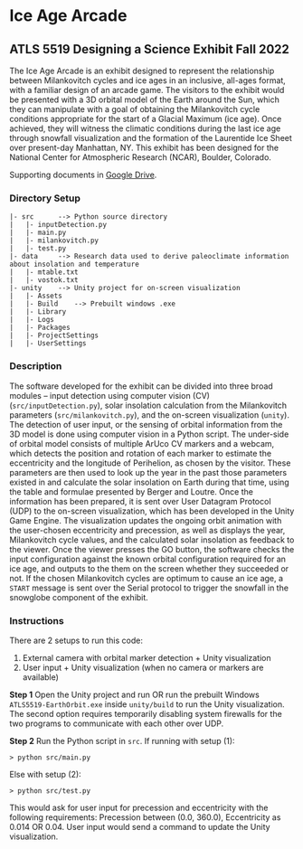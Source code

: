 # Ice Age Arcade
## ATLS 5519 Designing a Science Exhibit Fall 2022
The Ice Age Arcade is an exhibit designed to represent the relationship between Milankovitch cycles and ice ages in an inclusive, all-ages format, with a familiar design of an arcade game. The visitors to the exhibit would be presented with a 3D orbital model of the Earth around the Sun, which they can manipulate with a goal of obtaining the Milankovitch cycle conditions appropriate for the start of a Glacial Maximum (ice age). Once achieved, they will witness the climatic conditions during the last ice age through snowfall visualization and the formation of the Laurentide Ice Sheet over present-day Manhattan, NY. 
This exhibit has been designed for the National Center for Atmospheric Research (NCAR), Boulder, Colorado.


Supporting documents in [Google Drive](https://drive.google.com/drive/u/4/folders/142EvQBHvb3Fekmemog-yAIT2G5QtMwB0).

### Directory Setup
```
|- src      --> Python source directory 
|   |- inputDetection.py
|   |- main.py
|   |- milankovitch.py
|   |- test.py
|- data     --> Research data used to derive paleoclimate information about insolation and temperature
|   |- mtable.txt
|   |- vostok.txt
|- unity    --> Unity project for on-screen visualization
|   |- Assets
|   |- Build    --> Prebuilt windows .exe
|   |- Library
|   |- Logs
|   |- Packages
|   |- ProjectSettings
|   |- UserSettings
```

### Description
The software developed for the exhibit can be divided into three broad modules – input detection using computer vision (CV) (`src/inputDetection.py`), solar insolation calculation from the Milankovitch parameters (`src/milankovitch.py`), and the on-screen visualization (`unity`). The detection of user input, or the sensing of orbital information from the 3D model is done using computer vision in a Python script. The under-side of orbital model consists of multiple ArUco CV markers and a webcam, which detects the position and rotation of each marker to estimate the eccentricity and the longitude of Perihelion, as chosen by the visitor. These parameters are then used to look up the year in the past those parameters existed in and calculate the solar insolation on Earth during that time, using the table and formulae presented by Berger and Loutre. Once the information has been prepared, it is sent over User Datagram Protocol (UDP) to the on-screen visualization, which has been developed in the Unity Game Engine. The visualization updates the ongoing orbit animation with the user-chosen eccentricity and precession, as well as displays the year, Milankovitch cycle values, and the calculated solar insolation as feedback to the viewer. Once the viewer presses the GO button, the software checks the input configuration against the known orbital configuration required for an ice age, and outputs to the them on the screen whether they succeeded or not. If the chosen Milankovitch cycles are optimum to cause an ice age, a `START` message is sent over the Serial protocol to trigger the snowfall in the snowglobe component of the exhibit. 

### Instructions
There are 2 setups to run this code:
1. External camera with orbital marker detection + Unity visualization
2. User input + Unity visualization (when no camera or markers are available)

**Step 1**
Open the Unity project and run OR run the prebuilt Windows `ATLS5519-EarthOrbit.exe` inside `unity/build` to run the Unity visualization. The second option requires temporarily disabling system firewalls for the two programs to communicate with each other over UDP. 

**Step 2**
Run the Python script in `src`. If running with setup (1):
```
> python src/main.py
```
Else with setup (2): 
```
> python src/test.py
```
This would ask for user input for precession and eccentricity with the following requirements: Precession between (0.0, 360.0), Eccentricity as 0.014 OR 0.04. User input would send a command to update the Unity visualization. 
